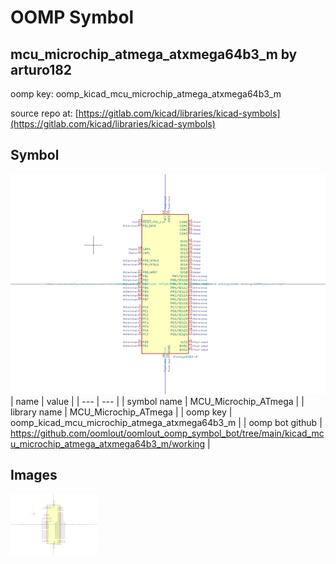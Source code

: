 # OOMP Symbol  
## mcu_microchip_atmega_atxmega64b3_m  by arturo182  
  
oomp key: oomp_kicad_mcu_microchip_atmega_atxmega64b3_m  
  
source repo at: [https://gitlab.com/kicad/libraries/kicad-symbols](https://gitlab.com/kicad/libraries/kicad-symbols)  
## Symbol  
  
[![working.png](working_600.png)](working.png)  
| name | value | 
| --- | --- | 
| symbol name | MCU_Microchip_ATmega | 
| library name | MCU_Microchip_ATmega | 
| oomp key | oomp_kicad_mcu_microchip_atmega_atxmega64b3_m | 
| oomp bot github | https://github.com/oomlout/oomlout_oomp_symbol_bot/tree/main/kicad_mcu_microchip_atmega_atxmega64b3_m/working | 
## Images  
  
[![working.png](working_140.png)](working.png)  
